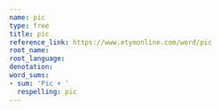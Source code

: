 ```yaml
---
name: pic
type: free
title: pic
reference_link: https://www.etymonline.com/word/pic
root_name: 
root_language: 
denotation: 
word_sums:
- sum: 'Pic + '
  respelling: pic
---
```

